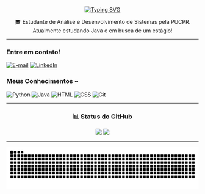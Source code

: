 <div align="center">
  <a href="https://git.io/typing-svg">
    <img src="https://readme-typing-svg.demolab.com?font=Fira+Code&pause=1000&color=2863BB&width=435&lines=%F0%9F%91%8B+Ol%C3%A1!+Sou+o+Octavio" alt="Typing SVG" />
  </a>
</div>

<p align="center">
  🎓 Estudante de Análise e Desenvolvimento de Sistemas pela PUCPR. Atualmente estudando Java e em busca de um estágio!
</p>

---

<img align="right" alt="" height="190px" src="./src/programandogif.gif">

<h3 align="left">Entre em contato!</h3>

[![E-mail](https://img.shields.io/badge/-Email-000?style=for-the-badge&logo=microsoft-outlook&logoColor=FF00F6&color:FFF)](mailto:octaviocc0161@gmail.com)
[![LinkedIn](https://img.shields.io/badge/-LinkedIn-000?style=for-the-badge&logo=linkedin&logoColor=FF00F6&color:FFF)](https://https://www.linkedin.com/in/octaviocoelho/)

<h3 align="left">Meus Conhecimentos ~</h3>

<div align="left">
      <img src="https://cdn.jsdelivr.net/gh/devicons/devicon/icons/python/python-original.svg" height="35" alt="Python" />
      <img src="https://cdn.jsdelivr.net/gh/devicons/devicon/icons/java/java-original.svg" height="35" alt="Java" />
      <img src="https://cdn.jsdelivr.net/gh/devicons/devicon/icons/html5/html5-original.svg" height="35" alt="HTML" />
      <img src="https://cdn.jsdelivr.net/gh/devicons/devicon/icons/css3/css3-original.svg" height="35" alt="CSS" />
      <img src="https://cdn.jsdelivr.net/gh/devicons/devicon/icons/git/git-original.svg" height="35" alt="Git" />
</div>

---

<h3 align="center">📊 Status do GitHub</h3>

<p align="center">
  <img src="https://github-readme-stats.vercel.app/api?username=Octavio-CC&show_icons=true&theme=github_dark&title_color=2863BB&icon_color=2863BB&text_color=ffffff&bg_color=0d1117&hide_border=true&locale=pt-br" />
  <img src="https://github-readme-stats.vercel.app/api/top-langs/?username=Octavio-CC&layout=compact&theme=github_dark&title_color=2863BB&text_color=ffffff&bg_color=0d1117&hide_border=true&locale=pt-br" />
</p>


---

<p align="center">
  <picture>
    <source media="(prefers-color-scheme: dark)" srcset="https://raw.githubusercontent.com/Octavio-CC/Octavio-CC/output/github-contribution-grid-snake-dark.svg">
    <source media="(prefers-color-scheme: light)" srcset="https://raw.githubusercontent.com/Octavio-CC/Octavio-CC/output/github-contribution-grid-snake.svg">
    <img alt="Snake animation" src="https://raw.githubusercontent.com/Octavio-CC/Octavio-CC/output/github-contribution-grid-snake.svg">
  </picture>
</p>
